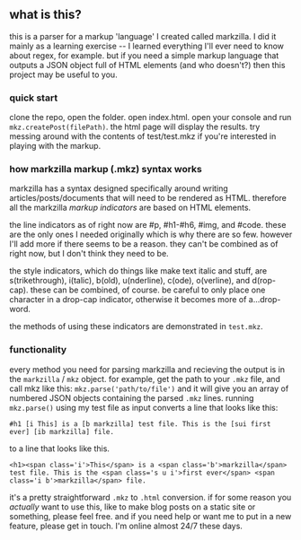 ## what is this?
this is a parser for a markup 'language' I created called markzilla. I did it mainly as a learning exercise -- I learned everything I'll ever need to know about regex, for example. but if you need a simple markup language that outputs a JSON object full of HTML elements (and who doesn't?) then this project may be useful to you.

### quick start
clone the repo, open the folder. open index.html. open your console and run `mkz.createPost(filePath)`. the html page will display the results. try messing around with the contents of test/test.mkz if you're interested in playing with the markup.

### how markzilla markup (.mkz) syntax works
markzilla has a syntax designed specifically around writing articles/posts/documents that will need to be rendered as HTML. therefore all the markzilla *markup indicators* are based on HTML elements.

the line indicators as of right now are #p, #h1-#h6, #img, and #code. these are the only ones I needed originally which is why there are so few. however I'll add more if there seems to be a reason. they can't be combined as of right now, but I don't think they need to be.

the style indicators, which do things like make text italic and stuff, are s(trikethrough), i(talic), b(old), u(nderline), c(ode), o(verline), and d(rop-cap). these can be combined, of course.
be careful to only place one character in a drop-cap indicator, otherwise it becomes more of a...drop-word.

the methods of using these indicators are demonstrated in `test.mkz`.

### functionality
every method you need for parsing markzilla and recieving the output is in the `markzilla` / `mkz` object. for example, get the path to your `.mkz` file, and call mkz like this: `mkz.parse('path/to/file')`
and it will give you an array of numbered JSON objects containing the parsed `.mkz` lines. running `mkz.parse()` using my test file as input converts a line that looks like this:

`#h1 [i This] is a [b markzilla] test file. This is the [sui first ever] [ib markzilla] file.`

to a line that looks like this.

    <h1><span class='i'>This</span> is a <span class='b'>markzilla</span> test file. This is the <span class='s u i'>first ever</span> <span class='i b'>markzilla</span> file.
</h1>

it's a pretty straightforward `.mkz` to `.html` conversion. if for some reason you *actually* want to use this, like to make blog posts on a static site or something, please feel free. and if you need help or want me to put in a new feature, please get in touch. I'm online almost 24/7 these days.
